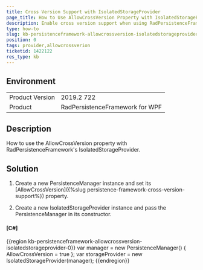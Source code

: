 ```yaml
---
title: Cross Version Support with IsolatedStorageProvider
page_title: How to Use AllowCrossVersion Property with IsolatedStorageProvider
description: Enable cross version support when using RadPersistenceFramework IsolatedStorageProvider. 
type: how-to
slug: kb-persistenceframework-allowcrossversion-isolatedstorageprovider
position: 0
tags: provider,allowcrossverion
ticketid: 1422122
res_type: kb
---
```


## Environment
<table>
    <tbody>
	    <tr>
	    	<td>Product Version</td>
	    	<td>2019.2 722</td>
	    </tr>
	    <tr>
	    	<td>Product</td>
	    	<td>RadPersistenceFramework for WPF</td>
	    </tr>
    </tbody>
</table>

## Description

How to use the AllowCrossVersion property with RadPersistenceFramework's IsolatedStorageProvider.

## Solution

1. Create a new PersistenceManager instance and set its [AllowCrossVersion]({%slug persistence-framework-cross-version-support%}) property.

2. Create a new IsolatedStorageProvider instance and pass the PersistenceManager in its constructor.

#### __[C#]__
{{region kb-persistenceframework-allowcrossversion-isolatedstorageprovider-0}}
	var manager = new PersistenceManager() { AllowCrossVersion = true };
	var storageProvider = new IsolatedStorageProvider(manager);
{{endregion}}